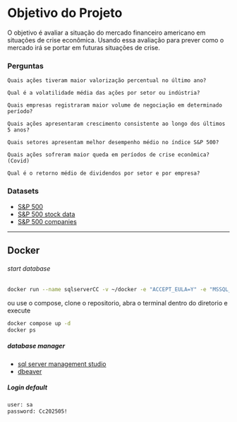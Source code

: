 # Objetivo do Projeto
O objetivo é avaliar a situação do mercado financeiro americano em situações de crise econômica.  Usando essa avaliação para prever como o mercado irá se portar em futuras situações de crise.
### Perguntas
```
Quais ações tiveram maior valorização percentual no último ano?

Qual é a volatilidade média das ações por setor ou indústria?

Quais empresas registraram maior volume de negociação em determinado período?

Quais ações apresentaram crescimento consistente ao longo dos últimos 5 anos?

Quais setores apresentam melhor desempenho médio no índice S&P 500?

Quais ações sofreram maior queda em períodos de crise econômica? (Covid)

Qual é o retorno médio de dividendos por setor e por empresa?
```

### Datasets
- [S&P 500](https://fred.stlouisfed.org/series/SP500)
- [S&P 500 stock data](https://www.kaggle.com/datasets/camnugent/sandp500)
- [S&P 500 companies](https://github.com/datasets/s-and-p-500-companies/blob/main/data/constituents.csv)

---

## Docker
###### start database
```bash
docker run --name sqlserverCC -v ~/docker -e "ACCEPT_EULA=Y" -e "MSSQL_SA_PASSWORD=Cc202505!" -e "MSSQL_PID=Express" -p 1433:1433 -d mcr.microsoft.com/mssql/server:2022-latest
```
ou use o compose, clone o repositorio, abra o terminal dentro do diretorio e execute
```bash
docker compose up -d
docker ps
```

##### database manager
- [sql server management studio](https://learn.microsoft.com/en-us/ssms/install/install)
- [dbeaver](https://dbeaver.io/)

##### Login default
```bash
user: sa
password: Cc202505!
```




